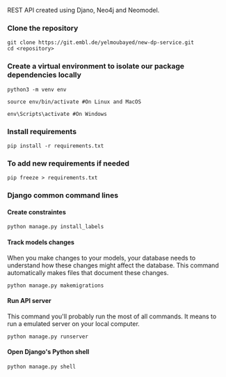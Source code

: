 REST API created using Djano, Neo4j and Neomodel.

### Clone the repository
~~~
git clone https://git.embl.de/yelmoubayed/new-dp-service.git    
cd <repository>
~~~

### Create a virtual environment to isolate our package dependencies locally
~~~
python3 -m venv env 
~~~
~~~
source env/bin/activate #On Linux and MacOS  
~~~
~~~
env\Scripts\activate #On Windows    
~~~

### Install requirements
~~~
pip install -r requirements.txt
~~~

### To add new requirements if needed 
~~~
pip freeze > requirements.txt
~~~

### Django common command lines

#### Create constraintes
~~~
python manage.py install_labels 
~~~

#### Track models changes
When you make changes to your models, your database needs to understand how these changes might affect the database. This command automatically makes files that document these changes.
~~~
python manage.py makemigrations
~~~

#### Run API server
This command you'll probably run the most of all commands. It means to run a emulated server on your local computer.
~~~
python manage.py runserver
~~~

#### Open Django's Python shell
~~~
python manage.py shell
~~~
